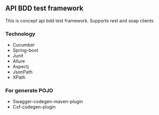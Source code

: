 ## API BDD test framework
This is concept api bdd test framework.
Supports rest and soap clients

### Technology
* Cucumber
* Spring-boot
* Junit
* Allure
* Aspectj
* JsonPath
* XPath

### For generate POJO
* Swagger-codegen-maven-plugin
* Cxf-codegen-plugin
